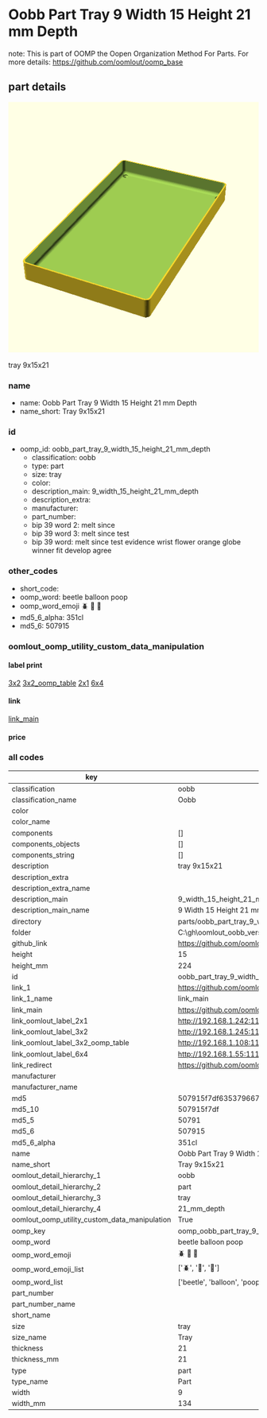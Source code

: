 # Oobb Part Tray 9 Width 15 Height 21 mm Depth  

note: This is part of OOMP the Oopen Organization Method For Parts. For more details: https://github.com/oomlout/oomp_base

##  part details
  

[![](3dpr.png)](3dpr.png)

tray 9x15x21



### name
* name: Oobb Part Tray 9 Width 15 Height 21 mm Depth
* name_short: Tray 9x15x21 
### id
* oomp_id: oobb_part_tray_9_width_15_height_21_mm_depth
  * classification: oobb
  * type: part
  * size: tray
  * color: 
  * description_main: 9_width_15_height_21_mm_depth
  * description_extra: 
  * manufacturer: 
  * part_number: 
  * bip 39 word 2: melt since
  * bip 39 word 3: melt since test
  * bip 39 word: melt since test evidence wrist flower orange globe winner fit develop agree

### other_codes
* short_code: 
* oomp_word: beetle balloon poop
* oomp_word_emoji :beetle: :balloon: :poop:
* md5_6_alpha: 351cl
* md5_6: 507915






### oomlout_oomp_utility_custom_data_manipulation
#### label print
[3x2](http://192.168.1.245:1112/?label=oomp%20351cl)
[3x2_oomp_table](http://192.168.1.108:1112/?label=oomp%20351cl)
[2x1](http://192.168.1.242:1112/?label=oomp%20351cl)
[6x4](http://192.168.1.55:1112/?label=oomp%20351cl)    

#### link

[link_main](https://github.com/oomlout/oomlout_oobb_version_4_generated_parts/tree/main/navigation_oomp/oobb/part/tray/9_width_15_height_21_mm_depth/part)                              

#### price







### all codes 
| key | value |  
| --- | --- |  
| classification | oobb |  
| classification_name | Oobb |  
| color |  |  
| color_name |  |  
| components | [] |  
| components_objects | [] |  
| components_string | [] |  
| description | tray 9x15x21 |  
| description_extra |  |  
| description_extra_name |  |  
| description_main | 9_width_15_height_21_mm_depth |  
| description_main_name | 9 Width 15 Height 21 mm Depth |  
| directory | parts/oobb_part_tray_9_width_15_height_21_mm_depth |  
| folder | C:\gh\oomlout_oobb_version_4_generated_parts\parts\oobb_part_tray_9_width_15_height_21_mm_depth |  
| github_link | https://github.com/oomlout/oomlout_oomp_part_src/tree/main/parts/oobb_part_tray_9_width_15_height_21_mm_depth |  
| height | 15 |  
| height_mm | 224 |  
| id | oobb_part_tray_9_width_15_height_21_mm_depth |  
| link_1 | https://github.com/oomlout/oomlout_oobb_version_4_generated_parts/tree/main/navigation_oomp/oobb/part/tray/9_width_15_height_21_mm_depth/part |  
| link_1_name | link_main |  
| link_main | https://github.com/oomlout/oomlout_oobb_version_4_generated_parts/tree/main/navigation_oomp/oobb/part/tray/9_width_15_height_21_mm_depth/part |  
| link_oomlout_label_2x1 | http://192.168.1.242:1112/?label=oomp%20351cl |  
| link_oomlout_label_3x2 | http://192.168.1.245:1112/?label=oomp%20351cl |  
| link_oomlout_label_3x2_oomp_table | http://192.168.1.108:1112/?label=oomp%20351cl |  
| link_oomlout_label_6x4 | http://192.168.1.55:1112/?label=oomp%20351cl |  
| link_redirect | https://github.com/oomlout/oomlout_oobb_version_4_generated_parts/tree/main/parts/oobb_tray_09_15_21 |  
| manufacturer |  |  
| manufacturer_name |  |  
| md5 | 507915f7df635379667f34ddbf324c55 |  
| md5_10 | 507915f7df |  
| md5_5 | 50791 |  
| md5_6 | 507915 |  
| md5_6_alpha | 351cl |  
| name | Oobb Part Tray 9 Width 15 Height 21 mm Depth |  
| name_short | Tray 9x15x21  |  
| oomlout_detail_hierarchy_1 | oobb |  
| oomlout_detail_hierarchy_2 | part |  
| oomlout_detail_hierarchy_3 | tray |  
| oomlout_detail_hierarchy_4 | 21_mm_depth |  
| oomlout_oomp_utility_custom_data_manipulation | True |  
| oomp_key | oomp_oobb_part_tray_9_width_15_height_21_mm_depth |  
| oomp_word | beetle balloon poop |  
| oomp_word_emoji | :beetle: :balloon: :poop: |  
| oomp_word_emoji_list | [':beetle:', ':balloon:', ':poop:'] |  
| oomp_word_list | ['beetle', 'balloon', 'poop'] |  
| part_number |  |  
| part_number_name |  |  
| short_name |  |  
| size | tray |  
| size_name | Tray |  
| thickness | 21 |  
| thickness_mm | 21 |  
| type | part |  
| type_name | Part |  
| width | 9 |  
| width_mm | 134 |  
